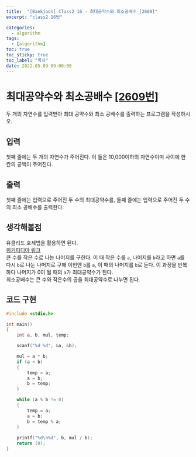 ```yaml
---
title:  "[Baekjoon] Class2 16 - 최대공약수와 최소공배수 [2609]"
excerpt: "class2 16번"

categories:
  - algorithm
tags:
  - [algorithm]
toc: true
toc_sticky: true
toc_label: "목차"
date: 2022.05.09 09:00:00
---
```


# 최대공약수와 최소공배수 [[2609번]](https://www.acmicpc.net/problem/2609)
두 개의 자연수를 입력받아 최대 공약수와 최소 공배수를 출력하는 프로그램을 작성하시오.    

## 입력
첫째 줄에는 두 개의 자연수가 주어진다. 이 둘은 10,000이하의 자연수이며 사이에 한 칸의 공백이 주어진다.    

## 출력
첫째 줄에는 입력으로 주어진 두 수의 최대공약수를, 둘째 줄에는 입력으로 주어진 두 수의 최소 공배수를 출력한다.    

## 생각해볼점
유클리드 호제법을 활용하면 된다.    
[위키피디아 링크](https://ko.wikipedia.org/wiki/%EC%9C%A0%ED%81%B4%EB%A6%AC%EB%93%9C_%ED%98%B8%EC%A0%9C%EB%B2%95)    
큰 수를 작은 수로 나눈 나머지를 구한다. 이 때 작은 수를 `a`, 나머지를 `b`라고 하면 `a`를 다시 `b`로 나눈 나머지로 구해 이번엔 `b`를 `a`, 이 때의 나머지를 `b`로 둔다. 이 과정을 반복하다 나머지가 0이 될 때의 `a`가 최대공약수가 된다.    
최소공배수는 큰 수와 작은수의 곱을 최대공약수로 나누면 된다.    

## 코드 구현
```c
#include <stdio.h>

int main()
{
	int	a, b, mul, temp;

	scanf("%d %d", &a, &b);

	mul = a * b;
	if (a < b)
	{	
		temp = a;
		a = b;
		b = temp;
	}

	while (a % b != 0)
	{	
		temp = a;
		a = b;
		b = temp % a;
	}
	
	printf("%d\n%d", b, mul / b);
	return (0);
}
```
